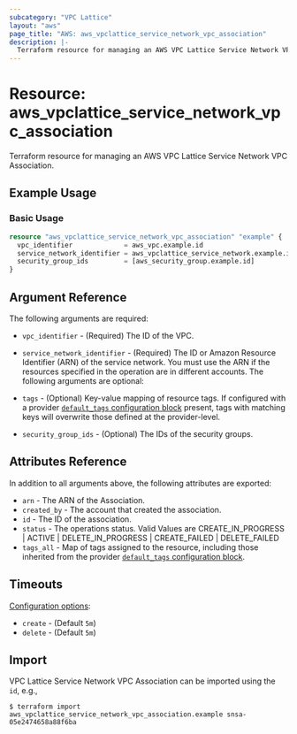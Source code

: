 ```yaml
---
subcategory: "VPC Lattice"
layout: "aws"
page_title: "AWS: aws_vpclattice_service_network_vpc_association"
description: |-
  Terraform resource for managing an AWS VPC Lattice Service Network VPC Association.
---
```


# Resource: aws_vpclattice_service_network_vpc_association

Terraform resource for managing an AWS VPC Lattice Service Network VPC Association.

## Example Usage

### Basic Usage

```terraform
resource "aws_vpclattice_service_network_vpc_association" "example" {
  vpc_identifier             = aws_vpc.example.id
  service_network_identifier = aws_vpclattice_service_network.example.id
  security_group_ids         = [aws_security_group.example.id]
}
```

## Argument Reference

The following arguments are required:

* `vpc_identifier` - (Required) The ID of the VPC.
* `service_network_identifier` - (Required) The ID or Amazon Resource Identifier (ARN) of the service network. You must use the ARN if the resources specified in the operation are in different accounts.
The following arguments are optional:

* `tags` - (Optional) Key-value mapping of resource tags. If configured with a provider [`default_tags` configuration block](/docs/providers/aws/index.html#default_tags-configuration-block) present, tags with matching keys will overwrite those defined at the provider-level.
* `security_group_ids` - (Optional) The IDs of the security groups.

## Attributes Reference

In addition to all arguments above, the following attributes are exported:

* `arn` - The ARN of the Association.
* `created_by` - The account that created the association.
* `id` - The ID of the association.
* `status` - The operations status. Valid Values are CREATE_IN_PROGRESS | ACTIVE | DELETE_IN_PROGRESS | CREATE_FAILED | DELETE_FAILED
* `tags_all` - Map of tags assigned to the resource, including those inherited from the provider [`default_tags` configuration block](/docs/providers/aws/index.html#default_tags-configuration-block).

## Timeouts

[Configuration options](https://developer.hashicorp.com/terraform/language/resources/syntax#operation-timeouts):

* `create` - (Default `5m`)
* `delete` - (Default `5m`)

## Import

VPC Lattice Service Network VPC Association can be imported using the `id`, e.g.,

```
$ terraform import aws_vpclattice_service_network_vpc_association.example snsa-05e2474658a88f6ba
```
